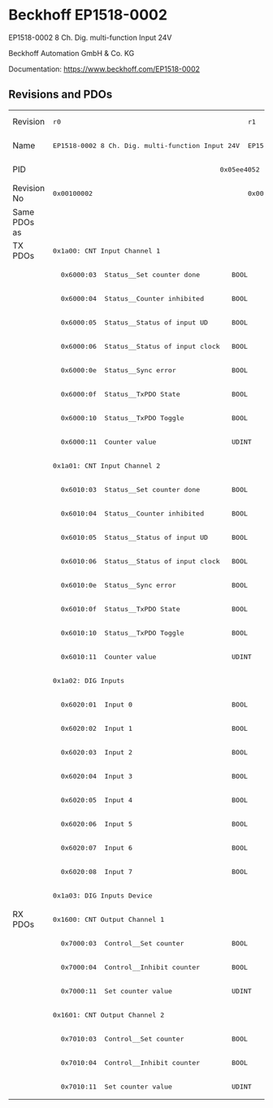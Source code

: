 # Beckhoff EP1518-0002

EP1518-0002 8 Ch. Dig. multi-function Input 24V

Beckhoff Automation GmbH & Co. KG

Documentation: <a href="https://www.beckhoff.com/EP1518-0002">https://www.beckhoff.com/EP1518-0002</a>

## Revisions and PDOs
<table>
<tr >
<td class="first">Revision</td>
<td ><pre>r0</pre></td>
<td ><pre>r1</pre></td>
<td ><pre>r2</pre></td>
<td ><pre>r3</pre></td>
</tr>
<tr >
<td class="first">Name</td>
<td ><pre>EP1518-0002 8 Ch. Dig. multi-function Input 24V</pre></td>
<td  colspan=3 align="center"><pre>EP1518-0002 8 Ch.digital multi-function input</pre></td>
</tr>
<tr >
<td class="first">PID</td>
<td  colspan=4 align="center"><pre>0x05ee4052</pre></td>
</tr>
<tr >
<td class="first">Revision No</td>
<td ><pre>0x00100002</pre></td>
<td ><pre>0x00110002</pre></td>
<td ><pre>0x00120002</pre></td>
<td ><pre>0x00130002</pre></td>
</tr>
<tr >
<td class="first">Same PDOs as</td>
<td  colspan=3 align="center"></td>
<td ><pre><a href="EPP1518-0002">EPP1518-0002 r0</a><br/><a href="EPP1518-0002">EPP1518-0002 r1</a></pre></td>
</tr>
<tr class="txpdo pdosection">
<td class="first" rowspan=28 valign=top>TX PDOs</td>
<td colspan=4 align="left"><pre>0x1a00: CNT Input Channel 1</pre></td>
<td></td>
</tr>
<tr class="txpdo">
<td class="first" colspan=4 align="left"><pre>  0x6000:03  Status__Set counter done        BOOL</pre></td>
</tr>
<tr class="txpdo">
<td class="first" colspan=4 align="left"><pre>  0x6000:04  Status__Counter inhibited       BOOL</pre></td>
</tr>
<tr class="txpdo">
<td class="first" colspan=4 align="left"><pre>  0x6000:05  Status__Status of input UD      BOOL</pre></td>
</tr>
<tr class="txpdo">
<td class="first" colspan=4 align="left"><pre>  0x6000:06  Status__Status of input clock   BOOL</pre></td>
</tr>
<tr class="txpdo">
<td class="first" colspan=4 align="left"><pre>  0x6000:0e  Status__Sync error              BOOL</pre></td>
</tr>
<tr class="txpdo">
<td class="first" colspan=4 align="left"><pre>  0x6000:0f  Status__TxPDO State             BOOL</pre></td>
</tr>
<tr class="txpdo">
<td class="first" colspan=4 align="left"><pre>  0x6000:10  Status__TxPDO Toggle            BOOL</pre></td>
</tr>
<tr class="txpdo">
<td class="first" colspan=4 align="left"><pre>  0x6000:11  Counter value                   UDINT</pre></td>
</tr>
<tr class="txpdo pdosection">
<td class="first" colspan=4 align="left"><pre>0x1a01: CNT Input Channel 2</pre></td>
</tr>
<tr class="txpdo">
<td class="first" colspan=4 align="left"><pre>  0x6010:03  Status__Set counter done        BOOL</pre></td>
</tr>
<tr class="txpdo">
<td class="first" colspan=4 align="left"><pre>  0x6010:04  Status__Counter inhibited       BOOL</pre></td>
</tr>
<tr class="txpdo">
<td class="first" colspan=4 align="left"><pre>  0x6010:05  Status__Status of input UD      BOOL</pre></td>
</tr>
<tr class="txpdo">
<td class="first" colspan=4 align="left"><pre>  0x6010:06  Status__Status of input clock   BOOL</pre></td>
</tr>
<tr class="txpdo">
<td class="first" colspan=4 align="left"><pre>  0x6010:0e  Status__Sync error              BOOL</pre></td>
</tr>
<tr class="txpdo">
<td class="first" colspan=4 align="left"><pre>  0x6010:0f  Status__TxPDO State             BOOL</pre></td>
</tr>
<tr class="txpdo">
<td class="first" colspan=4 align="left"><pre>  0x6010:10  Status__TxPDO Toggle            BOOL</pre></td>
</tr>
<tr class="txpdo">
<td class="first" colspan=4 align="left"><pre>  0x6010:11  Counter value                   UDINT</pre></td>
</tr>
<tr class="txpdo pdosection">
<td class="first" colspan=4 align="left"><pre>0x1a02: DIG Inputs</pre></td>
</tr>
<tr class="txpdo">
<td class="first" colspan=4 align="left"><pre>  0x6020:01  Input 0                         BOOL</pre></td>
</tr>
<tr class="txpdo">
<td class="first" colspan=4 align="left"><pre>  0x6020:02  Input 1                         BOOL</pre></td>
</tr>
<tr class="txpdo">
<td class="first" colspan=4 align="left"><pre>  0x6020:03  Input 2                         BOOL</pre></td>
</tr>
<tr class="txpdo">
<td class="first" colspan=4 align="left"><pre>  0x6020:04  Input 3                         BOOL</pre></td>
</tr>
<tr class="txpdo">
<td class="first" colspan=4 align="left"><pre>  0x6020:05  Input 4                         BOOL</pre></td>
</tr>
<tr class="txpdo">
<td class="first" colspan=4 align="left"><pre>  0x6020:06  Input 5                         BOOL</pre></td>
</tr>
<tr class="txpdo">
<td class="first" colspan=4 align="left"><pre>  0x6020:07  Input 6                         BOOL</pre></td>
</tr>
<tr class="txpdo">
<td class="first" colspan=4 align="left"><pre>  0x6020:08  Input 7                         BOOL</pre></td>
</tr>
<tr class="txpdo pdosection">
<td class="first" colspan=4 align="left"><pre>0x1a03: DIG Inputs Device</pre></td>
</tr>
<tr class="rxpdo pdosection">
<td class="first" rowspan=8 valign=top>RX PDOs</td>
<td colspan=4 align="left"><pre>0x1600: CNT Output Channel 1</pre></td>
<td></td>
</tr>
<tr class="rxpdo">
<td class="first" colspan=4 align="left"><pre>  0x7000:03  Control__Set counter            BOOL</pre></td>
</tr>
<tr class="rxpdo">
<td class="first" colspan=4 align="left"><pre>  0x7000:04  Control__Inhibit counter        BOOL</pre></td>
</tr>
<tr class="rxpdo">
<td class="first" colspan=4 align="left"><pre>  0x7000:11  Set counter value               UDINT</pre></td>
</tr>
<tr class="rxpdo pdosection">
<td class="first" colspan=4 align="left"><pre>0x1601: CNT Output Channel 2</pre></td>
</tr>
<tr class="rxpdo">
<td class="first" colspan=4 align="left"><pre>  0x7010:03  Control__Set counter            BOOL</pre></td>
</tr>
<tr class="rxpdo">
<td class="first" colspan=4 align="left"><pre>  0x7010:04  Control__Inhibit counter        BOOL</pre></td>
</tr>
<tr class="rxpdo">
<td class="first" colspan=4 align="left"><pre>  0x7010:11  Set counter value               UDINT</pre></td>
</tr>
</table>

